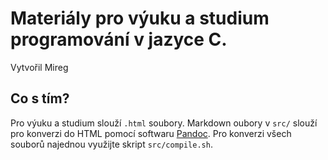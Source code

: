 # Materiály pro výuku a studium programování v jazyce C.

Vytvořil Mireg

## Co s tím?

Pro výuku a studium slouží `.html` soubory. Markdown oubory v `src/` slouží pro konverzi do HTML pomocí softwaru [Pandoc](https://pandoc.org/). Pro konverzi všech souborů najednou využijte skript `src/compile.sh`.
